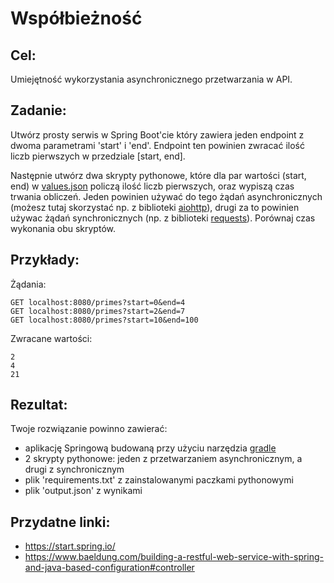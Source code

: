 # Współbieżność

## Cel:
Umiejętność wykorzystania asynchronicznego przetwarzania w API.

## Zadanie:
Utwórz prosty serwis w Spring Boot'cie który zawiera jeden endpoint z dwoma parametrami 'start' i 'end'. Endpoint ten powinien zwracać ilość liczb pierwszych w przedziale [start, end].

Następnie utwórz dwa skrypty pythonowe, które dla par wartości (start, end) w [values.json](values.json) policzą ilość liczb pierwszych, oraz wypiszą czas trwania obliczeń. Jeden powinien używać do tego żądań asynchronicznych (możesz tutaj skorzystać np. z biblioteki [aiohttp](https://docs.aiohttp.org/en/stable/)), drugi za to powinien używac żądań synchronicznych (np. z biblioteki [requests](https://requests.readthedocs.io/en/latest/)). Porównaj czas wykonania obu skryptów.

## Przykłady:
Żądania:
```
GET localhost:8080/primes?start=0&end=4
GET localhost:8080/primes?start=2&end=7
GET localhost:8080/primes?start=10&end=100
```
Zwracane wartości:
```
2
4
21
```

## Rezultat:
Twoje rozwiązanie powinno zawierać:
 - aplikację Springową budowaną przy użyciu narzędzia [gradle](https://spring.io/guides/gs/gradle/)
 - 2 skrypty pythonowe: jeden z przetwarzaniem asynchronicznym, a drugi z synchronicznym
 - plik 'requirements.txt' z zainstalowanymi paczkami pythonowymi
 - plik 'output.json' z wynikami

## Przydatne linki:
 - https://start.spring.io/
 - https://www.baeldung.com/building-a-restful-web-service-with-spring-and-java-based-configuration#controller
 